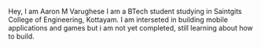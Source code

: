 Hey, I am Aaron M Varughese
I am a BTech student studying in Saintgits College of Engineering, Kottayam.
I am interseted in building mobile applications and games but i am not yet completed, still learning about how to build.
